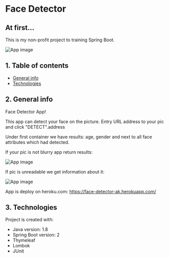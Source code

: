 # Face Detector
## At first...
This is my non-profit project to training Spring Boot.

![App image](src/main/resources/img/example1.png)

## 1. Table of contents
* [General info](#2-general-info)
* [Technologies](#3-technologies)

## 2. General info
Face Detector App!

This app can detect your face on the picture. Entry URL address to your pic and click "DETECT".address

Under first container we have results: age, gender and next to all face attributes which had detected.

If your pic is not blurry app return results:

![App image](src/main/resources/img/example2.png)

If pic is unreadable we get information about it:

![App image](src/main/resources/img/example3.png)

App is deploy on heroku.com: https://face-detector-ak.herokuapp.com/

## 3. Technologies
Project is created with:
* Java version: 1.8
* Spring Boot version: 2
* Thymeleaf
* Lombok
* JUnit

